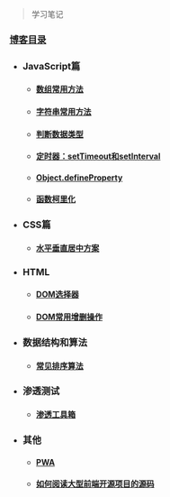 > 学习笔记

### [博客目录](https://linfengdoor.github.io/archives/)

- ### JavaScript篇
    - #### [数组常用方法](https://linfengdoor.github.io/2018/04/25/array-method/)
    - #### [字符串常用方法]()
    - #### [判断数据类型](https://linfengdoor.github.io/2018/04/25/data-type/)
    - #### [定时器：setTimeout和setInterval]()
    - #### [Object.defineProperty](https://linfengdoor.github.io/2018/04/25/defineProperty/)
    - #### [函数柯里化](https://linfengdoor.github.io/2018/04/26/currying/)

- ### CSS篇
    - #### [水平垂直居中方案](https://linfengdoor.github.io/2018/04/25/center/)

- ### HTML
    - #### [DOM选择器](https://linfengdoor.github.io/2018/04/25/dom-selector/)
    - #### [DOM常用增删操作](https://linfengdoor.github.io/2018/04/25/dom-curd/)

- ### 数据结构和算法
    - #### [常见排序算法](https://linfengdoor.github.io/2018/04/27/sort/)

- ### 渗透测试
    - #### [渗透工具箱](https://linfengdoor.github.io/2018/04/25/hack-tools/)

- ### 其他
    - #### [PWA](https://linfengdoor.github.io/2018/04/29/pwa/)
    - #### [如何阅读大型前端开源项目的源码](https://linfengdoor.github.io/2018/05/21/look-source-code/)
